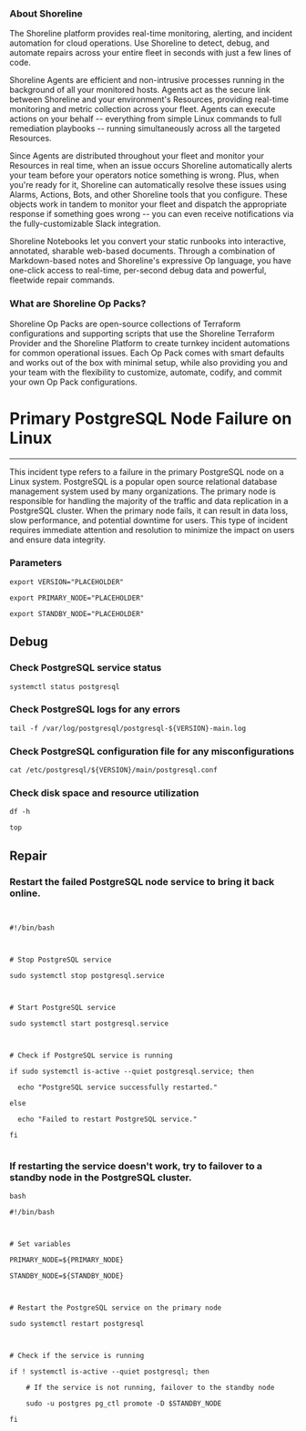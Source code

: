 
### About Shoreline
The Shoreline platform provides real-time monitoring, alerting, and incident automation for cloud operations. Use Shoreline to detect, debug, and automate repairs across your entire fleet in seconds with just a few lines of code.

Shoreline Agents are efficient and non-intrusive processes running in the background of all your monitored hosts. Agents act as the secure link between Shoreline and your environment's Resources, providing real-time monitoring and metric collection across your fleet. Agents can execute actions on your behalf -- everything from simple Linux commands to full remediation playbooks -- running simultaneously across all the targeted Resources.

Since Agents are distributed throughout your fleet and monitor your Resources in real time, when an issue occurs Shoreline automatically alerts your team before your operators notice something is wrong. Plus, when you're ready for it, Shoreline can automatically resolve these issues using Alarms, Actions, Bots, and other Shoreline tools that you configure. These objects work in tandem to monitor your fleet and dispatch the appropriate response if something goes wrong -- you can even receive notifications via the fully-customizable Slack integration.

Shoreline Notebooks let you convert your static runbooks into interactive, annotated, sharable web-based documents. Through a combination of Markdown-based notes and Shoreline's expressive Op language, you have one-click access to real-time, per-second debug data and powerful, fleetwide repair commands.

### What are Shoreline Op Packs?
Shoreline Op Packs are open-source collections of Terraform configurations and supporting scripts that use the Shoreline Terraform Provider and the Shoreline Platform to create turnkey incident automations for common operational issues. Each Op Pack comes with smart defaults and works out of the box with minimal setup, while also providing you and your team with the flexibility to customize, automate, codify, and commit your own Op Pack configurations.

# Primary PostgreSQL Node Failure on Linux
---

This incident type refers to a failure in the primary PostgreSQL node on a Linux system. PostgreSQL is a popular open source relational database management system used by many organizations. The primary node is responsible for handling the majority of the traffic and data replication in a PostgreSQL cluster. When the primary node fails, it can result in data loss, slow performance, and potential downtime for users. This type of incident requires immediate attention and resolution to minimize the impact on users and ensure data integrity.

### Parameters
```shell
export VERSION="PLACEHOLDER"

export PRIMARY_NODE="PLACEHOLDER"

export STANDBY_NODE="PLACEHOLDER"
```

## Debug

### Check PostgreSQL service status
```shell
systemctl status postgresql
```

### Check PostgreSQL logs for any errors
```shell
tail -f /var/log/postgresql/postgresql-${VERSION}-main.log
```

### Check PostgreSQL configuration file for any misconfigurations
```shell
cat /etc/postgresql/${VERSION}/main/postgresql.conf
```

### Check disk space and resource utilization
```shell
df -h

top
```

## Repair

### Restart the failed PostgreSQL node service to bring it back online.
```shell


#!/bin/bash



# Stop PostgreSQL service

sudo systemctl stop postgresql.service



# Start PostgreSQL service

sudo systemctl start postgresql.service



# Check if PostgreSQL service is running

if sudo systemctl is-active --quiet postgresql.service; then

  echo "PostgreSQL service successfully restarted."

else

  echo "Failed to restart PostgreSQL service."

fi


```

### If restarting the service doesn't work, try to failover to a standby node in the PostgreSQL cluster.
```shell
bash

#!/bin/bash



# Set variables

PRIMARY_NODE=${PRIMARY_NODE}

STANDBY_NODE=${STANDBY_NODE}



# Restart the PostgreSQL service on the primary node

sudo systemctl restart postgresql



# Check if the service is running

if ! systemctl is-active --quiet postgresql; then

    # If the service is not running, failover to the standby node

    sudo -u postgres pg_ctl promote -D $STANDBY_NODE

fi


```